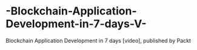 # -Blockchain-Application-Development-in-7-days-V-
Blockchain Application Development in 7 days [video], published by Packt
